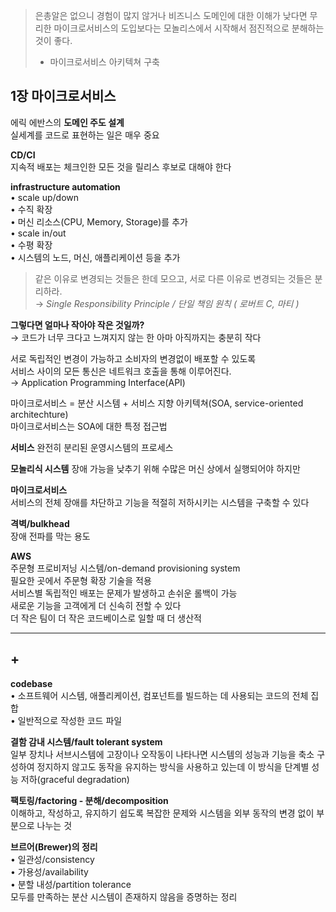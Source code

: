 > 은총알은 없으니 경험이 많지 않거나 비즈니스 도메인에 대한 이해가 낮다면 무리한 마이크로서비스의 도입보다는 모놀리스에서 시작해서 점진적으로 분해하는 것이 좋다.  
> - 마이크로서비스 아키텍쳐 구축  
  
       
  
  
## 1장 마이크로서비스  
에릭 에반스의 **도메인 주도 설계**  
실세계를 코드로 표현하는 일은 매우 중요   
  
  
**CD/CI**  
지속적 배포는 체크인한 모든 것을 릴리스 후보로 대해야 한다   
  
  
**infrastructure automation**  
• scale up/down  
• 수직 확장  
• 머신 리소스(CPU, Memory, Storage)를 추가  
• scale in/out  
• 수평 확장  
• 시스템의 노드, 머신, 애플리케이션 등을 추가   
  
     
  
  
> 같은 이유로 변경되는 것들은 한데 모으고, 서로 다른 이유로 변경되는 것들은 분리하라.  
> → *Single Responsibility Principle / 단일 책임 원칙 ( 로버트 C, 마티 )*     
  
     
  
  
**그렇다면 얼마나 작아야 작은 것일까?**  
→ 코드가 너무 크다고 느껴지지 않는 한 아마 아직까지는 충분히 작다  
  
    
서로 독립적인 변경이 가능하고 소비자의 변경없이 배포할 수 있도록  
서비스 사이의 모든 통신은 네트워크 호출을 통해 이루어진다.  
→ Application Programming Interface(API)  
  
    
마이크로서비스 = 분산 시스템 + 서비스 지향 아키텍쳐(SOA, service-oriented architechture)  
마이크로서비스는 SOA에 대한 특정 접근법   

  
**서비스**
완전히 분리된 운영시스템의 프로세스   
  
  
**모놀리식 시스템**
장애 가능을 낮추기 위해 수많은 머신 상에서 실행되어야 하지만     
  
  
**마이크로서비스**  
서비스의 전체 장애를 차단하고 기능을 적절히 저하시키는 시스템을 구축할 수 있다       
  
  
**격벽/bulkhead**  
장애 전파를 막는 용도      
  
  
**AWS**  
주문형 프로비저닝 시스템/on-demand provisioning system  
필요한 곳에서 주문형 확장 기술을 적용  
서비스별 독립적인 배포는 문제가 발생하고 손쉬운 롤백이 가능  
새로운 기능을 고객에게 더 신속히 전할 수 있다  
더 작은 팀이 더 작은 코드베이스로 일할 때 더 생산적   

  
---  
## +

**codebase**  
• 소프트웨어 시스템, 애플리케이션, 컴포넌트를 빌드하는 데 사용되는 코드의 전체 집합  
• 일반적으로 작성한 코드 파일     
  
     
  
  
**결함 감내 시스템/fault tolerant system**  
일부 장치나 서브시스템에 고장이나 오작동이 나타나면 시스템의 성능과 기능을 축소 구성하여 정지하지 않고도 동작을 유지하는 방식을 사용하고 있는데 이 방식을 단계별 성능 저하(graceful degradation)   
  
     
  
  
**팩토링/factoring - 분해/decomposition**   
이해하고, 작성하고, 유지하기 쉽도록 복잡한 문제와 시스템을 외부 동작의 변경 없이 부분으로 나누는 것     
  
     
  
  
**브르어(Brewer)의 정리**  
• 일관성/consistency  
• 가용성/availability  
• 분할 내성/partition tolerance  
모두를 만족하는 분산 시스템이 존재하지 않음을 증명하는 정리  
   
  
  
